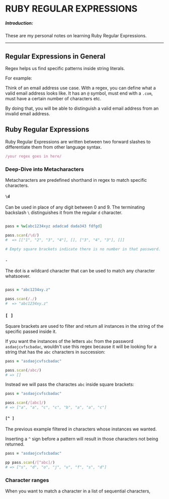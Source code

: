 # RUBY REGULAR EXPRESSIONS

##### Introduction:
These are my personal notes on learning Ruby Regular Expressions.

<hr>

## Regular Expressions in General

Regex helps us find specific patterns inside string literals. 

For example:

Think of an email address use case. With a regex, you can define what a valid email address looks like. It has an `@` symbol, must end with a `.com`, must have a certain number of characters etc.

By doing that, you will be able to distinguish a valid email address from an invalid email address.

## Ruby Regular Expressions

Ruby Regular Expressions are written between two forward slashes to differentiate them from other language syntax.

```ruby
/your regex goes in here/
```

### Deep-Dive into Metacharacters

Metacharacters are predefined shorthand in regex to match specific characters.

#### `\d`
Can be used in place of any digit between 0 and 9.
The terminating backslash `\` distinguishes it from the regular `d` character.

```ruby

pass = %w[abc1234xyz adadcad dada343 fdfgd]

pass.scan(/\d/)
#  => [["1", "2", "3", "4"], [], ["3", "4", "3"], []]

# Empty square brackets indicate there is no number in that password.
```

#### `.`
The dot is a wildcard character that can be used to match any character whatsoever.

```ruby

pass = "abc1234xy.z"

pass.scan(/./)
#  => "abc1234xy.z"
```

### `[ ]`

Square brackets are used to filter and return all instances in the string of the specific passed inside it.

If you want the instances of the letters `abc` from the password `asdaojcvfscbadac`, wouldn't use this regex because it will be looking for a string that has the `abc` characters in succession:

```ruby
pass = "asdaojcvfscbadac"

pass.scan(/abc/)
# => []
```

Instead we will pass the charactes `abc` inside square brackets:

```ruby
pass = "asdaojcvfscbadac"

pass.scan(/[abc]/)
# => ["a", "a", "c", "c", "b", "a", "a", "c"]
```

#### `[^ ]`

The previous example filtered in characters whose instances we wanted.

Inserting a `^` sign before a pattern will result in those characters not being returned.

```ruby
pass = "asdaojcvfscbadac"

pp pass.scan(/[^abc]/)
# => ["s", "d", "o", "j", "v", "f", "s", "d"]
```

### Character ranges
When you want to match a character in a list of sequential characters,